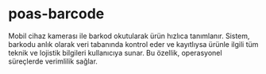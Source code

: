 # poas-barcode
Mobil cihaz kamerası ile barkod okutularak ürün hızlıca tanımlanır. Sistem, barkodu anlık olarak veri tabanında kontrol eder ve kayıtlıysa ürünle ilgili tüm teknik ve lojistik bilgileri kullanıcıya sunar. Bu özellik, operasyonel süreçlerde verimlilik sağlar.
